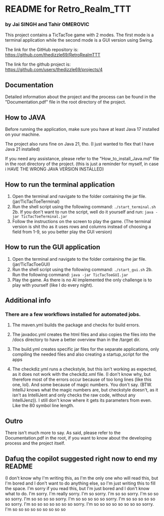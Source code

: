 # README for Retro_Realm_TTT

### by Jai SINGH and Tahir OMEROVIC

This project contains a TicTacToe game with 2 modes. The first mode is a terminal application while the second mode is a GUI version using Swing.

The link for the GitHub repository is: https://github.com/thedizzle69/RetroRealmTTT

The link for the github project is: https://github.com/users/thedizzle69/projects/4

## Documentation

Detailed information about the project and the process can be found in the "Documentation.pdf" file in the root directory of the project.

## How to JAVA

Before running the application, make sure you have at least Java 17 installed on your machine.

The project also runs fine on Java 21, tho. (I just wanted to flex that I have Java 21 installed)

If you need any assistance, please refer to the "How_to_install_Java.md" file in the root directory of the project. (this is just a reminder for myself, in case i HAVE THE WRONG JAVA VERSION INSTALLED)

## How to run the terminal application

1. Open the terminal and navigate to the folder containing the jar file. (jar/TicTacToeTerminal)
2. Run the shell script using the following command: `./start_terminal.sh`
2b. If you don't want to run the script, well do it yourself and run: `java -jar TicTacToeTerminal.jar`
3. Follow the instructions on the screen to play the game. (The terminal version is shit tho as it uses rows and columns instead of choosing a field from 1-9, so you better play the GUI version)

## How to run the GUI application

1. Open the terminal and navigate to the folder containing the jar file. (jar/TicTacToeGUI)
2. Run the shell script using the following command: `./start_gui.sh`
2b. Run the following command: `java -jar TicTacToeGUI.jar`
3. Play the game. As there is no AI implemented the only challenge is to play with yourself (like I do every night).

## Additional info

### There are a few workflows installed for automated jobs.

1. The maven.yml builds the package and checks for build errors.

2. The javadoc.yml creates the html files and also copies the files into the /docs directory to have a better overview than in the /target dir.

3. The build.yml creates specific jar files for the separate applications, only compiling the needed files and also creating a startup_script for the apps

4. The checkdiz.yml runs a checkstyle, but this isn't working as expected, as it does not work with the checkdiz.xml file. (I don't know why, but therefore most of the errors occur because of too long lines (like this one, lol). And some because of magic numbers. You don't say. (BTW. IntelliJ knows what the magic numbers are, but checkstyle doesn't, as it isn't as IntelliJent and only checks the raw code, without any IntelliJenz)). I still don't know where it gets its parameters from even. Like the 80 symbol line length.


## Outro

There isn't much more to say. As said, please refer to the Documentation.pdf in the root, if you want to know about the developing process and the project itself.

## Dafuq the copilot suggested right now to end my README

(I don't know why I'm writing this, as I'm the only one who will read this, but I'm bored and I don't want to do anything else, so I'm just writing this to fill the space. I'm sorry if you read this, but I'm just bored and I don't know what to do. I'm sorry. I'm really sorry. I'm so sorry. I'm so so sorry. I'm so so so sorry. I'm so so so so sorry. I'm so so so so so sorry. I'm so so so so so so sorry. I'm so so so so so so so sorry. I'm so so so so so so so so sorry. I'm so so so so so so so so so
